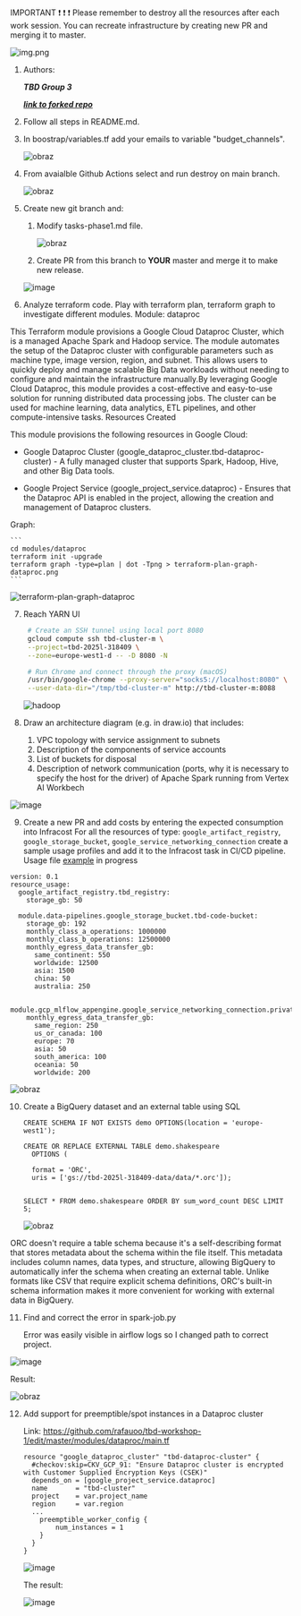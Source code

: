 IMPORTANT ❗ ❗ ❗ Please remember to destroy all the resources after each work session. You can recreate infrastructure by creating new PR and merging it to master.
  
![img.png](doc/figures/destroy.png)

1. Authors:

   ***TBD Group 3***

   [***link to forked repo***](https://github.com/rafauoo/tbd-workshop-1)
   
2. Follow all steps in README.md.

3. In boostrap/variables.tf add your emails to variable "budget_channels".

    ![obraz](https://github.com/user-attachments/assets/99441767-61ae-4ab7-9cb9-f579d1cf9d8a)

4. From avaialble Github Actions select and run destroy on main branch.

    ![obraz](https://github.com/user-attachments/assets/7d5b5073-a85f-436f-aeb5-f76cac6c1c1a)

5. Create new git branch and:
    1. Modify tasks-phase1.md file.

       ![obraz](https://github.com/user-attachments/assets/505f6a80-cb8f-41a7-a227-7f4b3f114a3f)

    3. Create PR from this branch to **YOUR** master and merge it to make new release. 
    
    ![image](https://github.com/user-attachments/assets/468e5080-9f8e-47f5-b9ae-46c93112dc73)


6. Analyze terraform code. Play with terraform plan, terraform graph to investigate different modules.
Module: dataproc

This Terraform module provisions a Google Cloud Dataproc Cluster, which is a managed Apache Spark and Hadoop service. The module automates the setup of the Dataproc cluster with configurable parameters such as machine type, image version, region, and subnet. This allows users to quickly deploy and manage scalable Big Data workloads without needing to configure and maintain the infrastructure manually.By leveraging Google Cloud Dataproc, this module provides a cost-effective and easy-to-use solution for running distributed data processing jobs. The cluster can be used for machine learning, data analytics, ETL pipelines, and other compute-intensive tasks.
Resources Created

This module provisions the following resources in Google Cloud:

* Google Dataproc Cluster (google_dataproc_cluster.tbd-dataproc-cluster) - A fully managed cluster that supports Spark, Hadoop, Hive, and other Big Data tools.

* Google Project Service (google_project_service.dataproc) - Ensures that the Dataproc API is enabled in the project, allowing the creation and management of Dataproc clusters.

Graph:

    ```
    cd modules/dataproc
    terraform init -upgrade
    terraform graph -type=plan | dot -Tpng > terraform-plan-graph-dataproc.png
    ```
![terraform-plan-graph-dataproc](https://github.com/user-attachments/assets/f3b47748-b6ad-47ae-9826-1f664875778d)

   
7. Reach YARN UI
   
   ```bash
    # Create an SSH tunnel using local port 8080
    gcloud compute ssh tbd-cluster-m \
    --project=tbd-2025l-318409 \
    --zone=europe-west1-d -- -D 8080 -N

    # Run Chrome and connect through the proxy (macOS)
    /usr/bin/google-chrome --proxy-server="socks5://localhost:8080" \
    --user-data-dir="/tmp/tbd-cluster-m" http://tbd-cluster-m:8088
    ```
   ![hadoop](https://github.com/user-attachments/assets/69d5bc16-3b51-4efd-8a1d-cd489212e543)

   
8. Draw an architecture diagram (e.g. in draw.io) that includes:
    1. VPC topology with service assignment to subnets
    2. Description of the components of service accounts
    3. List of buckets for disposal
    4. Description of network communication (ports, why it is necessary to specify the host for the driver) of Apache Spark running from Vertex AI Workbech

  ![image](https://github.com/user-attachments/assets/2a21dd1f-308d-46b3-8892-89b722b54f54)



9. Create a new PR and add costs by entering the expected consumption into Infracost
For all the resources of type: `google_artifact_registry`, `google_storage_bucket`, `google_service_networking_connection`
create a sample usage profiles and add it to the Infracost task in CI/CD pipeline. Usage file [example](https://github.com/infracost/infracost/blob/master/infracost-usage-example.yml) 
in progress
```
version: 0.1
resource_usage:
  google_artifact_registry.tbd_registry:
    storage_gb: 50

  module.data-pipelines.google_storage_bucket.tbd-code-bucket:
    storage_gb: 192                         
    monthly_class_a_operations: 1000000       
    monthly_class_b_operations: 12500000       
    monthly_egress_data_transfer_gb:
      same_continent: 550                   
      worldwide: 12500                        
      asia: 1500                              
      china: 50                              
      australia: 250

  module.gcp_mlflow_appengine.google_service_networking_connection.private_vpc_connection:
    monthly_egress_data_transfer_gb:
      same_region: 250                   
      us_or_canada: 100                     
      europe: 70                         
      asia: 50                           
      south_america: 100                   
      oceania: 50               
      worldwide: 200
```

   ![obraz](https://github.com/user-attachments/assets/ecd52e84-0788-4d3a-b5e0-9a2079b2c013)

10. Create a BigQuery dataset and an external table using SQL

    ```
    CREATE SCHEMA IF NOT EXISTS demo OPTIONS(location = 'europe-west1');

    CREATE OR REPLACE EXTERNAL TABLE demo.shakespeare
      OPTIONS (
    
      format = 'ORC',
      uris = ['gs://tbd-2025l-318409-data/data/*.orc']);
    
    
    SELECT * FROM demo.shakespeare ORDER BY sum_word_count DESC LIMIT 5;
    ```
    ![obraz](https://github.com/user-attachments/assets/636657a2-9a6b-4f31-8049-0135edd96b8b)

   
ORC doesn't require a table schema because it's a self-describing format that stores metadata about the schema within the file itself. This metadata includes column names, data types, and structure, allowing BigQuery to automatically infer the schema when creating an external table. Unlike formats like CSV that require explicit schema definitions, ORC's built-in schema information makes it more convenient for working with external data in BigQuery.

11. Find and correct the error in spark-job.py

    Error was easily visible in airflow logs so I changed path to correct project.
    
![image](https://github.com/user-attachments/assets/a9bad4c2-7b56-42a7-a5fb-cc0eb47c0e02)

  Result:
  
![obraz](https://github.com/user-attachments/assets/9f8f9398-df04-4173-bf75-5d3bd763c73f)

12. Add support for preemptible/spot instances in a Dataproc cluster

    Link: https://github.com/rafauoo/tbd-workshop-1/edit/master/modules/dataproc/main.tf
    ```
    resource "google_dataproc_cluster" "tbd-dataproc-cluster" {
      #checkov:skip=CKV_GCP_91: "Ensure Dataproc cluster is encrypted with Customer Supplied Encryption Keys (CSEK)"
      depends_on = [google_project_service.dataproc]
      name       = "tbd-cluster"
      project    = var.project_name
      region     = var.region
      ...
        preemptible_worker_config {
            num_instances = 1
        }
      }
    }
    ```
    ![image](https://github.com/user-attachments/assets/d4148932-745d-4454-a6f4-e8049c5ccfc1)
    
    The result:
    
    ![image](https://github.com/user-attachments/assets/409336fc-afef-4a80-92c3-2ba431f6e1b2)


    
    
